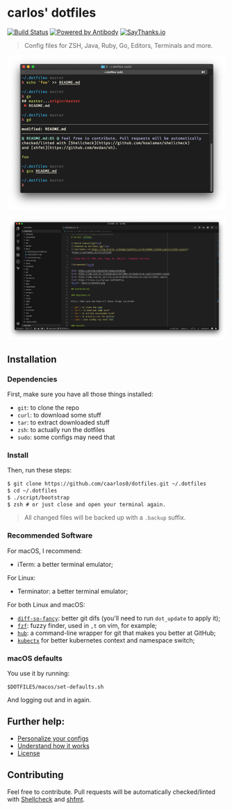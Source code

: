 # carlos' dotfiles

[![Build Status][tb]][tp]
[![Powered by Antibody][ab]][ap]
[![SayThanks.io](https://img.shields.io/badge/SayThanks.io-%E2%98%BC-1EAEDB.svg?style=flat-square)](https://saythanks.io/to/caarlos0)

> Config files for ZSH, Java, Ruby, Go, Editors, Terminals and more.

![screenshot 1][scrn1]

![screenshot 2][scrn2]

[ap]: https://github.com/getantibody/antibody
[ab]: https://img.shields.io/badge/powered%20by-antibody-blue.svg?style=flat-square
[tb]: https://img.shields.io/travis/caarlos0/dotfiles/master.svg?style=flat-square
[tp]: https://travis-ci.org/caarlos0/dotfiles
[scrn1]: /docs/screenshot1.png
[scrn2]: /docs/screenshot2.png

## Installation

### Dependencies

First, make sure you have all those things installed:

- `git`: to clone the repo
- `curl`: to download some stuff
- `tar`: to extract downloaded stuff
- `zsh`: to actually run the dotfiles
- `sudo`: some configs may need that

### Install

Then, run these steps:

```console
$ git clone https://github.com/caarlos0/dotfiles.git ~/.dotfiles
$ cd ~/.dotfiles
$ ./script/bootstrap
$ zsh # or just close and open your terminal again.
```

> All changed files will be backed up with a `.backup` suffix.

### Recommended Software

For macOS, I recommend:

- iTerm: a better terminal emulator;

For Linux:

- Terminator: a better terminal emulator;

For both Linux and macOS:

- [`diff-so-fancy`](https://github.com/so-fancy/diff-so-fancy):
better git difs (you'll need to run `dot_update` to apply it);
- [`fzf`](https://github.com/junegunn/fzf):
fuzzy finder, used in `,t` on vim, for example;
- [`hub`](https://hub.github.com/): a command-line wrapper for git that makes
  you better at GitHub;
- [`kubectx`](https://github.com/ahmetb/kubectx) for better kubernetes context
  and namespace switch;

### macOS defaults

You use it by running:

```console
$DOTFILES/macos/set-defaults.sh
```

And logging out and in again.

## Further help:

- [Personalize your configs](/docs/PERSONALIZATION.md)
- [Understand how it works](/docs/PHILOSOPHY.md)
- [License](/LICENSE.md)

## Contributing

Feel free to contribute. Pull requests will be automatically
checked/linted with [Shellcheck](https://github.com/koalaman/shellcheck)
and [shfmt](https://github.com/mvdan/sh).

